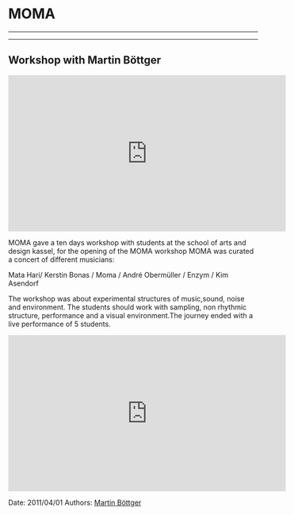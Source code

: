 # MOMA


---
---

## Workshop with Martin Böttger

<iframe width="560" height="315" src="https://www.youtube.com/embed/JUiCM6XMtG8" frameborder="0" allowfullscreen></iframe>

MOMA gave a ten days workshop with students at the school of arts and design kassel, for the opening of the MOMA workshop MOMA was curated a concert of different musicians:

Mata Hari/ Kerstin Bonas / Moma / André Obermüller / Enzym / Kim Asendorf

The workshop was about experimental structures of music,sound, noise and environment. The students should work with sampling, non rhythmic structure, performance and a visual environment.The journey ended with a live performance of 5 students.

<iframe width="560" height="315" src="https://www.youtube.com/embed/-jV3EHa7THU" frameborder="0" allowfullscreen></iframe>

Date: 2011/04/01
Authors: [Martin Böttger](http://tsaworks.com)